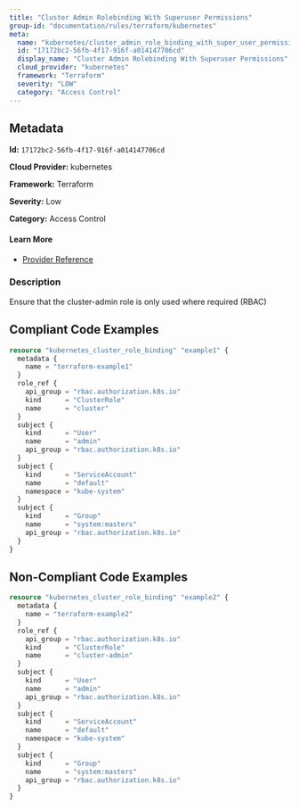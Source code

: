 ```yaml
---
title: "Cluster Admin Rolebinding With Superuser Permissions"
group-id: "documentation/rules/terraform/kubernetes"
meta:
  name: "kubernetes/cluster_admin_role_binding_with_super_user_permissions"
  id: "17172bc2-56fb-4f17-916f-a014147706cd"
  display_name: "Cluster Admin Rolebinding With Superuser Permissions"
  cloud_provider: "kubernetes"
  framework: "Terraform"
  severity: "LOW"
  category: "Access Control"
---
```

## Metadata

**Id:** `17172bc2-56fb-4f17-916f-a014147706cd`

**Cloud Provider:** kubernetes

**Framework:** Terraform

**Severity:** Low

**Category:** Access Control

#### Learn More

 - [Provider Reference](https://registry.terraform.io/providers/hashicorp/kubernetes/latest/docs/resources/cluster_role_binding#name)

### Description

 Ensure that the cluster-admin role is only used where required (RBAC)


## Compliant Code Examples
```terraform
resource "kubernetes_cluster_role_binding" "example1" {
  metadata {
    name = "terraform-example1"
  }
  role_ref {
    api_group = "rbac.authorization.k8s.io"
    kind      = "ClusterRole"
    name      = "cluster"
  }
  subject {
    kind      = "User"
    name      = "admin"
    api_group = "rbac.authorization.k8s.io"
  }
  subject {
    kind      = "ServiceAccount"
    name      = "default"
    namespace = "kube-system"
  }
  subject {
    kind      = "Group"
    name      = "system:masters"
    api_group = "rbac.authorization.k8s.io"
  }
}

```
## Non-Compliant Code Examples
```terraform
resource "kubernetes_cluster_role_binding" "example2" {
  metadata {
    name = "terraform-example2"
  }
  role_ref {
    api_group = "rbac.authorization.k8s.io"
    kind      = "ClusterRole"
    name      = "cluster-admin"
  }
  subject {
    kind      = "User"
    name      = "admin"
    api_group = "rbac.authorization.k8s.io"
  }
  subject {
    kind      = "ServiceAccount"
    name      = "default"
    namespace = "kube-system"
  }
  subject {
    kind      = "Group"
    name      = "system:masters"
    api_group = "rbac.authorization.k8s.io"
  }
}

```